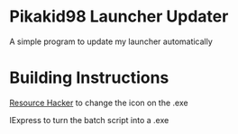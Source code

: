 # Pikakid98 Launcher Updater
A simple program to update my launcher automatically

<h1>Building Instructions</h1>

[Resource Hacker](http://angusj.com/resourcehacker/)
to change the icon on the .exe

IExpress to turn the batch script into a .exe
